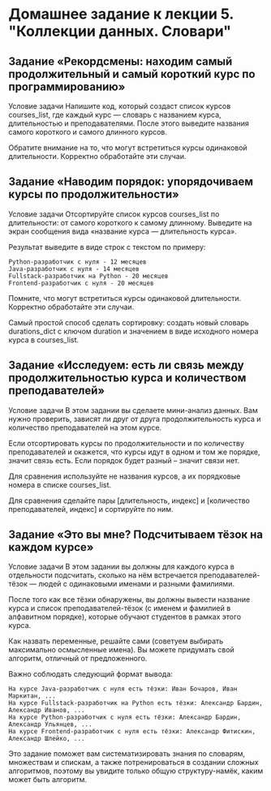 # Домашнее задание к лекции 5. "Коллекции данных. Словари"


## Задание «Рекордсмены: находим самый продолжительный и самый короткий курс по программированию»

Условие задачи
Напишите код, который создаст список курсов courses_list, где каждый курс — словарь с названием курса, длительностью и преподавателями. После этого выведите названия самого короткого и самого длинного курсов.

Обратите внимание на то, что могут встретиться курсы одинаковой длительности. Корректно обработайте эти случаи.



## Задание «Наводим порядок: упорядочиваем курсы по продолжительности»
Условие задачи
Отсортируйте список курсов courses_list по длительности: от самого короткого к самому длинному. Выведите на экран сообщения вида «название курса — длительность курса».

Результат выведите в виде строк с текстом по примеру:
```
Python-разработчик с нуля - 12 месяцев
Java-разработчик с нуля - 14 месяцев
Fullstack-разработчик на Python - 20 месяцев
Frontend-разработчик с нуля - 20 месяцев
```

Помните, что могут встретиться курсы одинаковой длительности. Корректно обработайте эти случаи.

Самый простой способ сделать сортировку: создать новый словарь durations_dict с ключом duration и значением в виде исходного номера курса в courses_list.


## Задание «Исследуем: есть ли связь между продолжительностью курса и количеством преподавателей»

Условие задачи
В этом задании вы сделаете мини-анализ данных. Вам нужно проверить, зависят ли друг от друга продолжительность курса и количество преподавателей на этом курсе.

Если отсортировать курсы по продолжительности и по количеству преподавателей и окажется, что курсы идут в одном и том же порядке, значит связь есть. Если порядок будет разный – значит связи нет.

Для сравнения используйте не названия курсов, а их порядковые номера в списке courses_list.

Для сравнения сделайте пары [длительность, индекс] и [количество преподавателей, индекс] и сортируйте по ним.


## Задание «Это вы мне? Подсчитываем тёзок на каждом курсе»

Условие задачи
В этом задании вы должны для каждого курса в отдельности подсчитать, сколько на нём встречается преподавателей-тёзок — людей с одинаковыми именами и разными фамилиями.

После того как все тёзки обнаружены, вы должны вывести название курса и список преподавателей-тёзок (с именем и фамилией в алфавитном порядке), которые обучают студентов в рамках этого курса.

Как назвать переменные, решайте сами (советуем выбирать максимально осмысленные имена). Вы можете придумать свой алгоритм, отличный от предложенного.

Важно соблюдать следующий формат вывода:
```
На курсе Java-разработчик с нуля есть тёзки: Иван Бочаров, Иван Маркитан, ...
На курсе Fullstack-разработчик на Python есть тёзки: Александр Бардин, Александр Иванов, ...
На курсе Python-разработчик с нуля есть тёзки: Александр Бардин, Александр Ульянцев, ...
На курсе Frontend-разработчик с нуля есть тёзки: Александр Фитискин, Александр Шлейко, ...
```


Это задание поможет вам систематизировать знания по словарям, множествам и спискам, а также потренироваться в создании сложных алгоритмов, поэтому вы увидите только общую структуру-намёк, каким может быть алгоритм.
